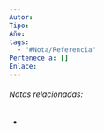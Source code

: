 ```yaml
---
Autor: 
Tipo: 
Año: 
tags:
  - "#Nota/Referencia"
Pertenece a: []
Enlace:
---
```




###### Notas relacionadas:
- 
